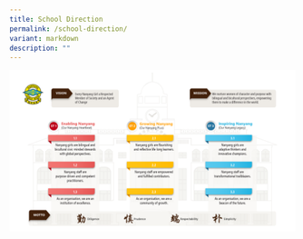 ```yaml
---
title: School Direction
permalink: /school-direction/
variant: markdown
description: ""
---
```


![](/images/strategy_map_PPT01.png)